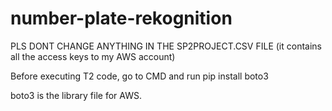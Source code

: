 # number-plate-rekognition

PLS DONT CHANGE ANYTHING IN THE SP2PROJECT.CSV FILE (it contains all the access keys to my AWS account)

Before executing T2 code, go to CMD and run
pip install boto3

boto3 is the library file for AWS.
